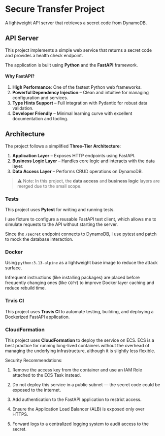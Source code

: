 # Secure Transfer Project
A lightweight API server that retrieves a secret code from DynamoDB.

## API Server
This project implements a simple web service that returns a secret code and provides a health check endpoint.

The application is built using **Python** and the **FastAPI** framework.

#### Why FastAPI?
1. **High Performance**: One of the fastest Python web frameworks.
2. **Powerful Dependency Injection** – Clean and intuitive for managing configuration and services.
3. **Type Hints Support** – Full integration with Pydantic for robust data validation.
4. **Developer Friendly** – Minimal learning curve with excellent documentation and tooling.

## Architecture
The project follows a simplified **Three-Tier Architecture**:

1. **Application Layer** – Exposes HTTP endpoints using FastAPI.
2. **Business Logic Layer** – Handles core logic and interacts with the data layer.
3. **Data Access Layer** – Performs CRUD operations on DynamoDB.

> ⚠️ Note: In this project, the **data access** and **business logic** layers are merged due to the small scope. 

### Tests
This project uses **Pytest** for writing and running tests.

I use fixture to configure a reusable FastAPI test client, which allows me to simulate requests to the API without starting the server.

Since the `/secret` endpoint connects to DynamoDB, I use pytest and patch to mock the database interaction.

### Docker
Using `python:3.13-alpine` as a lightweight base image to reduce the attack surface.

Infrequent instructions (like installing packages) are placed before frequently changing ones (like `COPY`) to improve Docker layer caching and reduce rebuild time.

### Trvis CI
This project uses **Travis CI** to automate testing, building, and deploying a Dockerized FastAPI application.

### CloudFormation
This project uses **CloudFormation** to deploy the service on ECS. ECS is a best practice for running long-lived containers without the overhead of managing the underlying infrastructure, although it is slightly less flexible.

Security Recommendations:

1. Remove the access key from the container and use an IAM Role attached to the ECS Task instead.

2. Do not deploy this service in a public subnet — the secret code could be exposed to the internet.

3. Add authentication to the FastAPI application to restrict access.

4. Ensure the Application Load Balancer (ALB) is exposed only over HTTPS.

5. Forward logs to a centralized logging system to audit access to the secret.